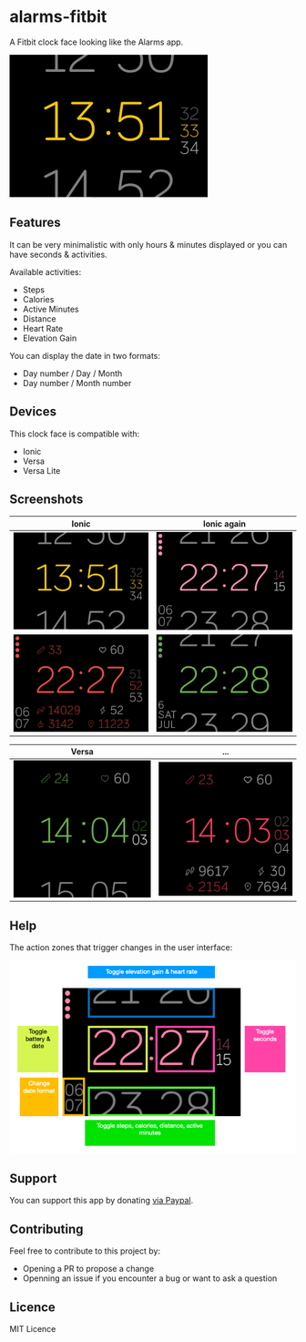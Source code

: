 # alarms-fitbit

A Fitbit clock face looking like the Alarms app.

![screenshot1.png](./screenshots/screenshot1.png)

## Features

It can be very minimalistic with only hours & minutes displayed or you can have seconds & activities.

Available activities:

* Steps
* Calories
* Active Minutes
* Distance
* Heart Rate
* Elevation Gain

You can display the date in two formats:

* Day number / Day / Month
* Day number / Month number

## Devices

This clock face is compatible with:

* Ionic
* Versa
* Versa Lite

## Screenshots

| Ionic | Ionic again |
|----------|:-------------:|
| ![screenshot1.png](./screenshots/screenshot1.png) | ![screenshot2.png](./screenshots/screenshot2.png) |
| ![screenshot1.png](./screenshots/screenshot3.png) | ![screenshot2.png](./screenshots/screenshot4.png) |

| Versa | ... |
|-------|------|
| ![screenshot versa 1](./screenshots/screenshot-versa1.png) | ![screenshot versa 2](./screenshots/screenshot-versa2.png) |

## Help

The action zones that trigger changes in the user interface:

![screenshot help](./screenshots/screenshot-help.png)

## Support

You can support this app by donating [via Paypal](https://www.paypal.me/rootasjey).

## Contributing

Feel free to contribute to this project by:

* Opening a PR to propose a change
* Openning an issue if you encounter a bug or want to ask a question

## Licence

MIT Licence
